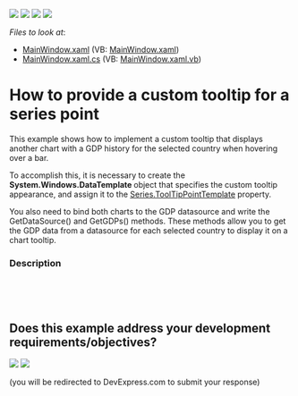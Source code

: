 <!-- default badges list -->
![](https://img.shields.io/endpoint?url=https://codecentral.devexpress.com/api/v1/VersionRange/128570123/21.1.5%2B)
[![](https://img.shields.io/badge/Open_in_DevExpress_Support_Center-FF7200?style=flat-square&logo=DevExpress&logoColor=white)](https://supportcenter.devexpress.com/ticket/details/E4083)
[![](https://img.shields.io/badge/📖_How_to_use_DevExpress_Examples-e9f6fc?style=flat-square)](https://docs.devexpress.com/GeneralInformation/403183)
[![](https://img.shields.io/badge/💬_Leave_Feedback-feecdd?style=flat-square)](#does-this-example-address-your-development-requirementsobjectives)
<!-- default badges end -->
<!-- default file list -->
*Files to look at*:

* [MainWindow.xaml](./CS/ToolTipPointTemplate/MainWindow.xaml) (VB: [MainWindow.xaml](./VB/ToolTipPointTemplate/MainWindow.xaml))
* [MainWindow.xaml.cs](./CS/ToolTipPointTemplate/MainWindow.xaml.cs) (VB: [MainWindow.xaml.vb](./VB/ToolTipPointTemplate/MainWindow.xaml.vb))
<!-- default file list end -->
# How to provide a custom tooltip for a series point


<p>This example shows how to implement a custom tooltip that displays another chart with a GDP history for the selected country when hovering over a bar. </p><p>To accomplish this, it is necessary to create the<strong> System.Windows.DataTemplate </strong>object that specifies the custom tooltip appearance, and assign it to the <a href="http://help.devexpress.com/#WPF/DevExpressXpfChartsSeries_ToolTipPointTemplatetopic"><u>Series.ToolTipPointTemplate</u></a> property.  </p><p>You also need to bind both charts to the GDP datasource and write the GetDataSource() and GetGDPs() methods. These methods allow you to get the GDP data from a datasource  for each selected country to display it on a chart tooltip. </p>


<h3>Description</h3>

<p><br />
</p>

<br/>


<!-- feedback -->
## Does this example address your development requirements/objectives?

[<img src="https://www.devexpress.com/support/examples/i/yes-button.svg"/>](https://www.devexpress.com/support/examples/survey.xml?utm_source=github&utm_campaign=how-to-provide-a-custom-tooltip-for-a-series-point-e4083&~~~was_helpful=yes) [<img src="https://www.devexpress.com/support/examples/i/no-button.svg"/>](https://www.devexpress.com/support/examples/survey.xml?utm_source=github&utm_campaign=how-to-provide-a-custom-tooltip-for-a-series-point-e4083&~~~was_helpful=no)

(you will be redirected to DevExpress.com to submit your response)
<!-- feedback end -->
